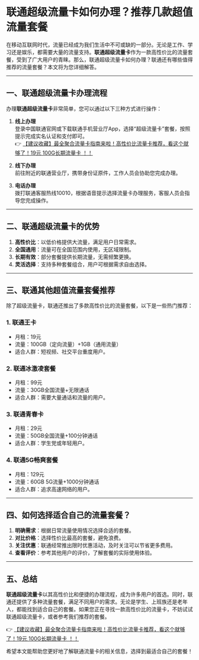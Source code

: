 # 联通超级流量卡如何办理？推荐几款超值流量套餐

在移动互联网时代，流量已经成为我们生活中不可或缺的一部分。无论是工作、学习还是娱乐，都需要大量的流量支持。**联通超级流量卡**作为一款高性价比的流量套餐，受到了广大用户的青睐。那么，联通超级流量卡如何办理？联通还有哪些值得推荐的流量套餐？本文将为您详细解答。

---

## 一、联通超级流量卡办理流程

办理**联通超级流量卡**非常简单，您可以通过以下三种方式进行操作：

1. **线上办理**  
   登录中国联通官网或下载联通手机营业厅App，选择“超级流量卡”套餐，按照提示完成实名认证和支付即可。  
   👉 [【建议收藏】最全聚合流量卡指南来啦！高性价比流量卡推荐，看这个就够了！19元 100G长期流量卡 ！！](https://bit.ly/Liuliangka)

2. **线下办理**  
   前往附近的联通营业厅，携带身份证原件，工作人员会协助您完成办理。

3. **电话办理**  
   拨打联通客服热线10010，根据语音提示选择流量卡办理服务，客服人员会指导您完成操作。

---

## 二、联通超级流量卡的优势

1. **高性价比**：以低价格提供大流量，满足用户日常需求。  
2. **全国通用**：流量可在全国范围内使用，无区域限制。  
3. **长期有效**：部分套餐提供长期流量，无需频繁更换。  
4. **灵活选择**：支持多种套餐组合，用户可根据需求自由选择。

---

## 三、联通其他超值流量套餐推荐

除了超级流量卡，联通还推出了多款高性价比的流量套餐，以下是一些热门推荐：

### 1. **联通王卡**  
   - 月租：19元  
   - 流量：100GB（定向流量）+1GB（通用流量）  
   - 适合人群：短视频、社交平台重度用户。

### 2. **联通冰激凌套餐**  
   - 月租：99元  
   - 流量：30GB全国流量+无限通话  
   - 适合人群：需要大量通话和流量的用户。

### 3. **联通青春卡**  
   - 月租：29元  
   - 流量：50GB全国流量+100分钟通话  
   - 适合人群：学生党或年轻用户。

### 4. **联通5G畅爽套餐**  
   - 月租：129元  
   - 流量：60GB 5G流量+1000分钟通话  
   - 适合人群：追求高速网络的用户。

---

## 四、如何选择适合自己的流量套餐？

1. **明确需求**：根据日常流量使用情况选择合适的套餐。  
2. **对比价格**：选择性价比最高的套餐，避免浪费。  
3. **关注优惠**：联通经常推出限时优惠活动，及时关注可以节省更多费用。  
4. **查看评价**：参考其他用户的评价，了解套餐的实际使用体验。

---

## 五、总结

**联通超级流量卡**以其高性价比和便捷的办理流程，成为许多用户的首选。同时，联通还提供了多种流量套餐，满足不同用户的需求。无论是学生、上班族还是老年人，都能找到适合自己的套餐。如果您正在寻找一款高性价比的流量卡，不妨试试联通超级流量卡，或者参考我们推荐的套餐。

👉 [【建议收藏】最全聚合流量卡指南来啦！高性价比流量卡推荐，看这个就够了！19元 100G长期流量卡 ！！](https://bit.ly/Liuliangka)

希望本文能帮助您更好地了解联通流量卡的相关信息，选择到最适合自己的套餐！